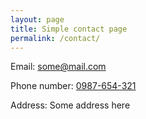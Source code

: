```yaml
---
layout: page
title: Simple contact page
permalink: /contact/
---
```


<p>Email: <a href="mailto:some@mail.com">some@mail.com</a></p>
<p>Phone number: <a href="tel:0987654321">0987-654-321</a></p>
<p>Address: Some address here</p>